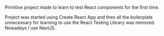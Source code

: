 Primitive project made to learn to test React components for the first time.

Project was started using Create React App and then all the boilerplate unnecessary for learning to use the React Testing Library was removed. Nowadays I use NextJS.